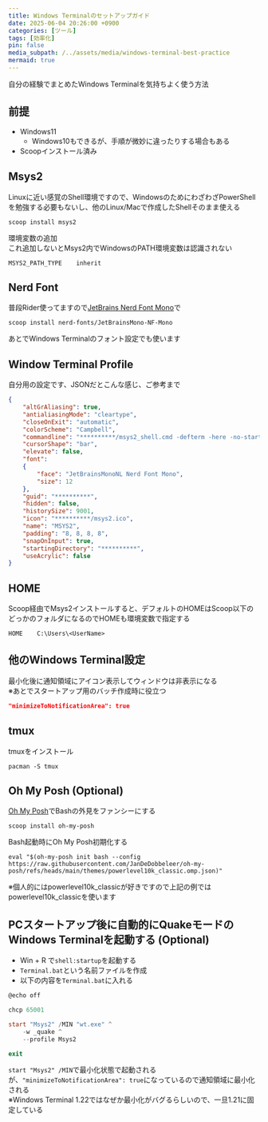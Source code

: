 ```yaml
---
title: Windows Terminalのセットアップガイド
date: 2025-06-04 20:26:00 +0900
categories: [ツール]
tags: [効率化]
pin: false
media_subpath: /../assets/media/windows-terminal-best-practice
mermaid: true
---
```


自分の経験でまとめたWindows Terminalを気持ちよく使う方法

## 前提

- Windows11
  - Windows10もできるが、手順が微妙に違ったりする場合もある
- Scoopインストール済み

## Msys2

Linuxに近い感覚のShell環境ですので、WindowsのためにわざわざPowerShellを勉強する必要もないし、他のLinux/Macで作成したShellそのまま使える

```shell
scoop install msys2
```

環境変数の追加  
これ追加しないとMsys2内でWindowsのPATH環境変数は認識されない

```text
MSYS2_PATH_TYPE    inherit
```

## Nerd Font

普段Rider使ってますので[JetBrains Nerd Font Mono](https://www.programmingfonts.org/#jetbrainsmono)で

```shell
scoop install nerd-fonts/JetBrainsMono-NF-Mono
```

あとでWindows Terminalのフォント設定でも使います

## Window Terminal Profile

自分用の設定です、JSONだとこんな感じ、ご参考まで

```json
{
    "altGrAliasing": true,
    "antialiasingMode": "cleartype",
    "closeOnExit": "automatic",
    "colorScheme": "Campbell",
    "commandline": "**********/msys2_shell.cmd -defterm -here -no-start -msys2 -shell bash",
    "cursorShape": "bar",
    "elevate": false,
    "font": 
    {
        "face": "JetBrainsMonoNL Nerd Font Mono",
        "size": 12
    },
    "guid": "**********",
    "hidden": false,
    "historySize": 9001,
    "icon": "**********/msys2.ico",
    "name": "MSYS2",
    "padding": "8, 8, 8, 8",
    "snapOnInput": true,
    "startingDirectory": "**********",
    "useAcrylic": false
}
```

## HOME

Scoop経由でMsys2インストールすると、デフォルトのHOMEはScoop以下のどっかのフォルダになるのでHOMEも環境変数で指定する

```text
HOME    C:\Users\<UserName>
```

## 他のWindows Terminal設定

最小化後に通知領域にアイコン表示してウィンドウは非表示になる  
※あとでスタートアップ用のバッチ作成時に役立つ

```json
"minimizeToNotificationArea": true
```

## tmux

tmuxをインストール

```shell
pacman -S tmux
```

## Oh My Posh (Optional)

[Oh My Posh](https://ohmyposh.dev/)でBashの外見をファンシーにする

```shell
scoop install oh-my-posh
```

Bash起動時にOh My Posh初期化する

```.bashrc
eval "$(oh-my-posh init bash --config https://raw.githubusercontent.com/JanDeDobbeleer/oh-my-posh/refs/heads/main/themes/powerlevel10k_classic.omp.json)"
```

※個人的にはpowerlevel10k_classicが好きですので上記の例ではpowerlevel10k_classicを使います

## PCスタートアップ後に自動的にQuakeモードのWindows Terminalを起動する (Optional)

- Win + R で`shell:startup`を起動する
- `Terminal.bat`という名前ファイルを作成
- 以下の内容を`Terminal.bat`に入れる

```powershell
@echo off

chcp 65001

start "Msys2" /MIN "wt.exe" ^
    -w _quake ^
    --profile Msys2

exit
```

`start "Msys2" /MIN`で最小化状態で起動されるが、`"minimizeToNotificationArea": true`になっているので通知領域に最小化される  
※Windows Terminal 1.22ではなぜか最小化がバグるらしいので、一旦1.21に固定している
